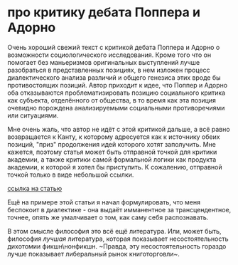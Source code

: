 # про критику дебата Поппера и Адорно

Очень хороший свежий текст с критикой дебата Поппера и Адорно о возможности социологического исследования.
 Кроме того что он помогает без маньеризмов оригинальных выступлений лучше разобраться в представленных позициях,
 в нем изложен процесс диалектического анализа различий и общего генезиса этих вроде бы противостоящих позиций.
 Автор приходит к идее, что Поппер и Адорно оба отказываются проблематизировать позицию социального критика
 как субъекта, отделённого от общества, в то время как эта позиция очевидно порождена анализируемыми социальными противоречиями или ситуациями. 

Мне очень жаль, что автор не идёт с этой критикой дальше, а всё равно возвращается к Канту,
 к которому адресуется как к источнику обеих позиций, "приз" продолжения идей которого хотят заполучить. 
Мне кажется, поэтому статья может быть отправной точкой для критики академии, 
а также критики самой формальной логики как продукта академии, к которой я хотел бы приступить. 
К сожалению, отправной точкой только в виде небольшой ссылки.

[ссылка на статью](https://philarchive.org/archive/REYTCO-13)

Ещё на примере этой статьи я начал формулировать, что меня беспокоит в диалектике - она выдаёт имманентное
 за трансцендентное, точнее, опять же умалчивает о том, как саму себя распознавать.

В этом смысле философия это всё ещё литература. Или, может быть, 
философия *лучшая* литература, которая показывает несостоятельность дихотомии фикшн\нонфикшн. 
~Правда, эту несостоятельность гораздо лучше показывает либеральный рынок книготорговли~.
